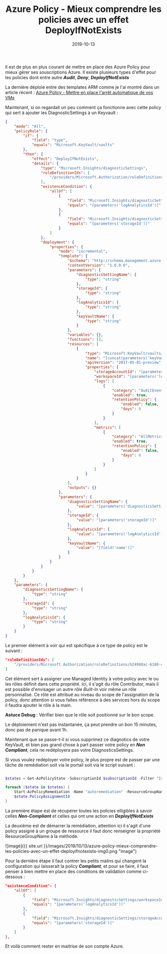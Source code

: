 ﻿---
layout: post
title: Azure Policy - Mieux comprendre les policies avec un effet DeployIfNotExists
date: 2019-10-13
categories: [ "Azure", "Policy" ]
---

Il est de plus en plus courant de mettre en place des Azure Policy pour mieux gérer ses souscriptions Azure.
Il existe plusieurs types d'effet pour les policies dont entre autre ***Audit***, ***Deny***, ***DeployIfNotExists***

La dernière déploie entre des templates ARM comme je l'ai montré dans un article récent : [Azure Policy - Mettre en place l'arrêt automatique de vos VMs](https://woivre.fr/blog/2019/09/azure-policy-mettre-en-place-larret-automatique-de-vos-vms)

Maintenant, si on regardait un peu comment ça fonctionne avec cette policy qui sert à ajouter les DiagnosticSettings à un Keyvault :

```json
{
    "mode": "All",
    "policyRule": {
        "if": {
            "field": "type",
            "equals": "Microsoft.KeyVault/vaults"
        },
        "then": {
            "effect": "DeployIfNotExists",
            "details": {
                "type": "Microsoft.Insights/diagnosticSettings",
                "roleDefinitionIds": [
                    "/providers/Microsoft.Authorization/roleDefinitions/b24988ac-6180-42a0-ab88-20f7382dd24c"
                ],
                "existenceCondition": {
                    "allOf": [
                        {
                            "field": "Microsoft.Insights/diagnosticSettings/workspaceId",
                            "equals": "[parameters('logAnalyticsId')]"
                        },
                        {
                            "field": "Microsoft.Insights/diagnosticSettings/storageAccountId",
                            "equals": "[parameters('storageId')]"
                        }
                    ]
                },
                "deployment": {
                    "properties": {
                        "mode": "incremental",
                        "template": {
                            "$schema": "http://schema.management.azure.com/schemas/2014-04-01-preview/deploymentTemplate.json#",
                            "contentVersion": "1.0.0.0",
                            "parameters": {
                                "diagnosticsSettingName": {
                                    "type": "string"
                                },
                                "storageId": {
                                    "type": "string"
                                },
                                "logAnalyticsId": {
                                    "type": "string"
                                },
                                "keyVaultName": {
                                    "type": "string"
                                }
                            },
                            "variables": {},
                            "functions": [],
                            "resources": [
                                {
                                    "type": "Microsoft.KeyVault/vaults/providers/diagnosticSettings",
                                    "name": "[concat(parameters('keyVaultName'),'/Microsoft.Insights/', parameters('diagnosticsSettingName'))]",
                                    "apiVersion": "2017-05-01-preview",
                                    "properties": {
                                        "storageAccountId": "[parameters('storageId')]",
                                        "workspaceId": "[parameters('logAnalyticsId')]",
                                        "logs": [
                                            {
                                                "category": "AuditEvent",
                                                "enabled": true,
                                                "retentionPolicy": {
                                                    "enabled": false,
                                                    "days": 0
                                                }
                                            }
                                        ],
                                        "metrics": [
                                            {
                                                "category": "AllMetrics",
                                                "enabled": true,
                                                "retentionPolicy": {
                                                    "enabled": false,
                                                    "days": 0
                                                }
                                            }
                                        ]
                                    }
                                }
                            ],
                            "outputs": {}
                        },
                        "parameters": {
                            "diagnosticsSettingName": {
                                "value": "[parameters('diagnosticsSettingName')]"
                            },
                            "storageId": {
                                "value": "[parameters('storageId')]"
                            },
                            "logAnalyticsId": {
                                "value": "[parameters('logAnalyticsId')]"
                            },
                            "keyVaultName": {
                                "value": "[field('name')]"
                            }
                        }
                    }
                }
            }
        }
    },
    "parameters": {
        "diagnosticsSettingName": {
            "type": "string"
        },
        "storageId": {
            "type": "string"
        },
        "logAnalyticsId": {
            "type": "string"
        }
    }
}
```

Le premier élément à voir qui est spécifique à ce type de policy est le suivant : 

```json
"roleDefinitionIds": [
    "/providers/Microsoft.Authorization/roleDefinitions/b24988ac-6180-42a0-ab88-20f7382dd24c"
]
```

Cet élément sert à assigner une Managed Identity à votre policy avec le ou les rôles définit dans cette propriété.
Ici, il s'agit du rôle Contributor, mais il est possible d'envisager un autre rôle *Built-In* voir même un rôle personnalisé.
Ce rôle est attribué au niveau du scope de l'assignation de la policy, donc attention si vous faîtes référence à des services hors du scope il faudra ajouter le rôle à la main.

**Astuce Debug** : Vérifier bien que le rôle soit positionné sur le bon scope.

Le déploiement n'est pas instantanée, ça peut prendre un bon 15 minutes, donc pas de panique avant 1h.

Maintenant que se passe-t-il si vous supprimez ce diagnotics de votre KeyVault, et bien pas grand chose à part passer votre policy en ***Non Compliant***, cela ne redéployera pas votre DiagnosticsSettings.

Si vous voulez redéployer votre policy, le plus propre est de passer par une tâche de remédiation soit via le portail soit via le script suivant :

```powershell

$states = Get-AzPolicyState -SubscriptionId $subscriptionId -Filter "IsCompliant eq false and PolicyDefinitionAction eq 'deployifnotexists'"

foreach ($state in $states) {
    Start-AzPolicyRemediation -Name "autoremediation" -ResourceGroupName $state.ResourceGroup -PolicyAssignmentId
    $state.PolicyAssignmentId
}
```

La première étape est de récupérer toutes les policies elligibles à savoir celles ***Non-Compliant*** et celles qui ont une action en ***DeployIfNotExists***

La deuxième est de démarrer la remédiation, attention ici il s'agit d'une policy assigné à un groupe de ressource il faut donc renseigner la propriété ResourceGroupName à la méthode.

![image]({{ site.url }}/images/2019/10/13/azure-policy-mieux-comprendre-les-policies-avec-un-effet-deployifnotexists-img0.png "image")

Pour la dernière étape il faut contrer les petits malins qui changent la configuration qui laisserait la policy ***Compliant***, et pour se faire, il faut penser à bien mettre en place des conditions de validation comme ci-dessous :

```json
"existenceCondition": {
    "allOf": [
        {
            "field": "Microsoft.Insights/diagnosticSettings/workspaceId",
            "equals": "[parameters('logAnalyticsId')]"
        },
        {
            "field": "Microsoft.Insights/diagnosticSettings/storageAccountId",
            "equals": "[parameters('storageId')]"
        }
    ]
},
```

Et voilà comment rester en maitrise de son compte Azure.
